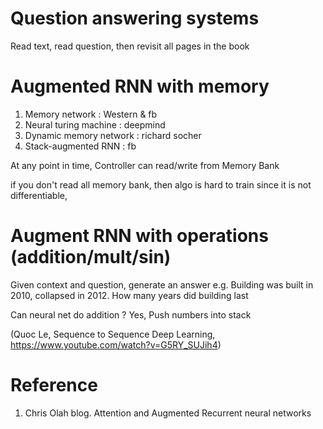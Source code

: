 
# Question answering systems

Read text, read question, then revisit all pages in the book

# Augmented RNN with memory
1. Memory network : Western & fb
2. Neural turing machine : deepmind
3. Dynamic memory network : richard socher
4. Stack-augmented RNN : fb

At any point in time, Controller can read/write from Memory Bank

if you don't read all memory bank, then algo is hard to train since it is not differentiable, 

# Augment RNN with operations (addition/mult/sin)

Given context and question, generate an answer
e.g. Building was built in 2010, collapsed in 2012.  How many years did building last

Can neural net do addition ?
Yes, Push numbers into stack

(Quoc Le, Sequence to Sequence Deep Learning, https://www.youtube.com/watch?v=G5RY_SUJih4)

# Reference

1. Chris Olah blog.  Attention and Augmented Recurrent neural networks

